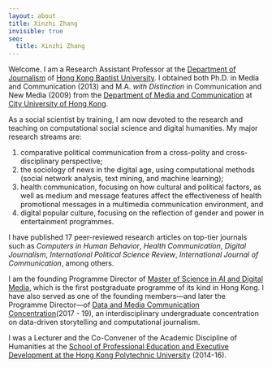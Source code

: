 ```yaml
---
layout: about
title: Xinzhi Zhang
invisible: true
seo:
  title: Xinzhi Zhang
---
```


Welcome. I am a Research Assistant Professor at the [Department of Journalism](http://www.jour.hkbu.edu.hk/faculty-member/dr-xinzhi-zhang/) of [Hong Kong Baptist University](http://www.hkbu.edu.hk). I obtained both Ph.D. in Media and Communication (2013) and M.A. *with Distinction* in Communication and New Media (2009) from the [Department of Media and Communication](http://www6.cityu.edu.hk/com/) at [City University of Hong Kong](www.cityu.edu.hk).

As a social scientist by training, I am now devoted to the research and teaching on computational social science and digital humanities. My major research streams are:

  1. comparative political communication from a cross-polity and cross-disciplinary perspective;
  2. the sociology of news in the digital age, using computational methods (social network analysis, text mining, and machine learning); 
  3. health communication, focusing on how cultural and political factors, as well as medium and message features affect the effectiveness of health promotional messages in a multimedia communication environment, and
  4. digital popular culture, focusing on the reflection of gender and power in entertainment programmes.

I have published 17 peer-reviewed research articles on top-tier journals such as *Computers in Human Behavior*, *Health Communication*, *Digital Journalism*, *International Political Science Review*, *International Journal of Communication*, among others.
	
I am the founding Programme Director of [Master of Science in AI and Digital Media](http://comd.hkbu.edu.hk/masters/en/aidm), which is the first postgraduate programme of its kind in Hong Kong. I have also served as one of the founding members—and later the Programme Director—of [Data and Media Communication Concentration](http://bu-dmc.hkbu.edu.hk)(2017 - 19), an interdisciplinary undergraduate concentration on data-driven storytelling and computational journalism. 

I was a Lecturer and the Co-Convener of the Academic Discipline of Humanities at the [School of Professional Education and Executive Development at the Hong Kong Polytechnic University](https://www.speed-polyu.edu.hk) (2014-16).
